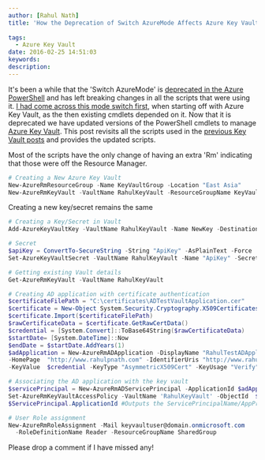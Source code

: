 ```yaml
---
author: [Rahul Nath]
title: 'How the Deprecation of Switch AzureMode Affects Azure Key Vault'
  
tags:
  - Azure Key Vault
date: 2016-02-25 14:51:03
keywords:
description:
---
```


It's been a while that the 'Switch AzureMode' is [deprecated in the Azure PowerShell](https://github.com/Azure/azure-powershell/wiki/Deprecation-of-Switch-AzureMode-in-Azure-PowerShell) and has left breaking changes in all the scripts that were using it. [I had come across this mode switch first](http://www.rahulpnath.com/blog/azure-key-vault-and-powershell-module-version/), when starting off with Azure Key Vault, as the then existing cmdlets depended on it. Now that it is deprecated we have updated versions of the PowerShell cmdlets to manage [Azure Key Vault](https://azure.microsoft.com/en-us/services/key-vault/). This post revisits all the scripts used in the [previous Key Vault posts](http://www.rahulpnath.com/blog/category/azure-key-vault/) and provides the updated scripts.

Most of the scripts have the only change of having an extra 'Rm' indicating that those were off the Resource Manager.

```powershell
# Creating a New Azure Key Vault
New-AzureRmResourceGroup -Name KeyVaultGroup -Location "East Asia"
New-AzureRmKeyVault -VaultName RahulKeyVault -ResourceGroupName KeyVaultGroup -Location "East Asia"
```

Creating a new key/secret remains the same

```powershell
# Creating a Key/Secret in Vault
Add-AzureKeyVaultKey -VaultName RahulKeyVault -Name NewKey -Destination Software

# Secret
$apiKey = ConvertTo-SecureString -String "ApiKey" -AsPlainText -Force
Set-AzureKeyVaultSecret -VaultName RahulKeyVault -Name "ApiKey" -SecretValue $apiKey
```

```powershell
# Getting existing Vault details
Get-AzureRmKeyVault -VaultName RahulKeyVault
```

```powershell
# Creating AD application with certificate authentication
$certificateFilePath = "C:\certificates\ADTestVaultApplication.cer"
$certificate = New-Object System.Security.Cryptography.X509Certificates.X509Certificate2
$certificate.Import($certificateFilePath)
$rawCertificateData = $certificate.GetRawCertData()
$credential = [System.Convert]::ToBase64String($rawCertificateData)
$startDate= [System.DateTime]::Now
$endDate = $startDate.AddYears(1)
$adApplication = New-AzureRmADApplication -DisplayName "RahulTestADApplication"
-HomePage  "http://www.rahulpnath.com" -IdentifierUris "http://www.rahulpnath.com"
-KeyValue  $credential -KeyType "AsymmetricX509Cert" -KeyUsage "Verify" -StartDate $startDate -EndDate $endDate
```

```powershell
# Associating the AD application with the key vault
$servicePrincipal = New-AzureRmADServicePrincipal -ApplicationId $adApplication.ApplicationId
Set-AzureRmKeyVaultAccessPolicy -VaultName 'RahulKeyVault' -ObjectId  $servicePrincipal.Id -PermissionsToKeys all -PermissionsToSecrets all
$ServicePrincipal.ApplicationId #Outputs the ServicePrincipalName/AppPrincipalId
```

```powershell
# User Role assignment
New-AzureRmRoleAssignment -Mail keyvaultuser@domain.onmicrosoft.com
  -RoleDefinitionName Reader -ResourceGroupName SharedGroup
```

Please drop a comment if I have missed any!
